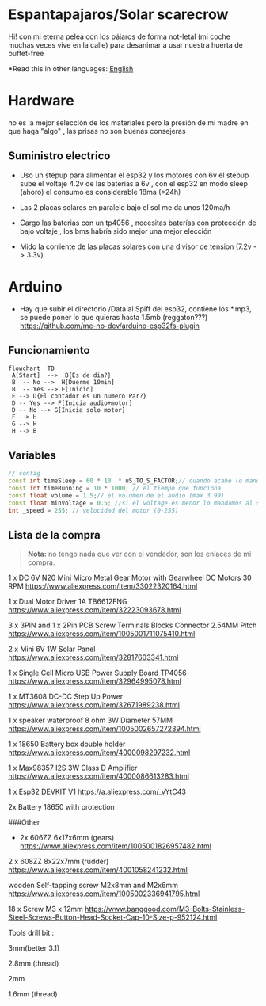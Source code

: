 
# Espantapajaros/Solar scarecrow

Hi! con mi eterna pelea con los pájaros de forma not-letal (mi coche muchas veces vive en la calle) para desanimar a usar nuestra huerta de buffet-free

*Read this in other languages: [English](README.en.md)

# Hardware

no es la mejor selección de los materiales pero la presión de mi madre en que haga "algo" , las prisas no son buenas consejeras

## Suministro electrico


- Uso un stepup para alimentar el esp32 y los motores con 6v
el stepup sube el voltaje 4.2v de las baterias a 6v , con el esp32 en modo sleep (ahoro) el consumo es considerable 18ma (*24h)

- Las 2 placas solares en paralelo bajo el sol me da unos 120ma/h 
- Cargo las baterias con un tp4056 , necesitas baterías con protección de bajo voltaje , los bms habría sido mejor una mejor elección

- Mido la corriente de las placas solares con una divisor de tension (7.2v -> 3.3v)

# Arduino

- Hay que subir el directorio /Data al Spiff del esp32, contiene los *.mp3, se puede poner lo que quieras hasta 1.5mb (reggaton???)
https://github.com/me-no-dev/arduino-esp32fs-plugin

## Funcionamiento

```mermaid
flowchart  TD  
 A[Start]  -->  B{Es de dia?}  
 B  -- No -->  H[Duerme 10min]  
 B  -- Yes --> E[Inicio]
 E --> D{El contador es un numero Par?}
 D -- Yes --> F[Inicia audio+motor]
 D -- No --> G[Inicia solo motor]
 F --> H 
 G --> H
 H --> B
```
## Variables

```c++
// config
const int timeSleep = 60 * 10  * uS_TO_S_FACTOR;// cuando acabe lo mandamos al modo sleep (ahoro de bateria) 10min 
const int timeRunning = 10 * 1000; // el tiempo que funciona 
const float volume = 1.5;// el volumen de el audio (max 3.99)
const float minVoltage = 0.5; //si el voltage es menor lo mandamos al sleep (se supone que es de noche)
int _speed = 255; // velocidad del motor (0-255)

```
### 


## Lista de la compra

> **Nota:** no tengo nada que ver con el vendedor, son los enlaces de mi compra.

1 x DC 6V N20 Mini Micro Metal Gear Motor with Gearwheel DC Motors 30 RPM
https://www.aliexpress.com/item/33022320164.html

1 x Dual Motor Driver 1A TB6612FNG
https://www.aliexpress.com/item/32223093678.html

3 x 3PIN and 1 x 2Pin PCB Screw Terminals Blocks Connector 2.54MM Pitch 
https://www.aliexpress.com/item/1005001711075410.html

2 x Mini 6V 1W Solar Panel 
https://www.aliexpress.com/item/32817603341.html

1 x Single Cell Micro USB Power Supply Board TP4056
https://www.aliexpress.com/item/32964995078.html

1 x MT3608 DC-DC Step Up Power
https://www.aliexpress.com/item/32671989238.html

1 x speaker waterproof 8 ohm 3W Diameter 57MM
https://www.aliexpress.com/item/1005002657272394.html

1 x 18650 Battery box double holder
https://www.aliexpress.com/item/4000098297232.html

1 x Max98357 I2S 3W Class D Amplifier
https://www.aliexpress.com/item/4000086613283.html

1 x Esp32 DEVKIT V1
https://a.aliexpress.com/_vYtC43

2x Battery 18650 with protection

###Other

- 2x 606ZZ 6x17x6mm (gears)
https://www.aliexpress.com/item/1005001826957482.html

2 x 608ZZ 8x22x7mm (rudder)
https://www.aliexpress.com/item/4001058241232.html

wooden Self-tapping screw M2x8mm and M2x6mm
https://www.aliexpress.com/item/1005002336941795.html

18 x Screw M3 x 12mm
https://www.banggood.com/M3-Bolts-Stainless-Steel-Screws-Button-Head-Socket-Cap-10-Size-p-952124.html

Tools
drill bit :

 3mm(better 3.1) 
 
 2.8mm (thread) 
 
 2mm
 
 1.6mm (thread)
